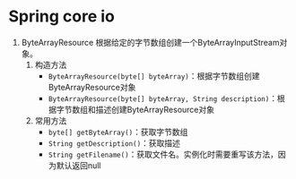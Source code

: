 # Spring core io

1. ByteArrayResource
    根据给定的字节数组创建一个ByteArrayInputStream对象。
    1. 构造方法
        - `ByteArrayResource(byte[] byteArray)`：根据字节数组创建ByteArrayResource对象
        - `ByteArrayResource(byte[] byteArray, String description)`：根据字节数组和描述创建ByteArrayResource对象
    2. 常用方法
        - `byte[] getByteArray()`：获取字节数组
        - `String getDescription()`：获取描述
        - `String getFilename()`：获取文件名。实例化时需要重写该方法，因为默认返回null
